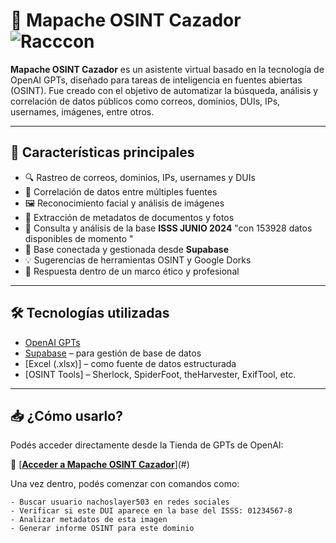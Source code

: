 
# 🦝 Mapache OSINT Cazador ![Racccon](https://github.com/user-attachments/assets/3e0274bc-7aef-4819-9160-45ffc7ebff46)


**Mapache OSINT Cazador** es un asistente virtual basado en la tecnología de OpenAI GPTs, diseñado para tareas de inteligencia en fuentes abiertas (OSINT). Fue creado con el objetivo de automatizar la búsqueda, análisis y correlación de datos públicos como correos, dominios, DUIs, IPs, usernames, imágenes, entre otros.

---



## 🚀 Características principales

- 🔍 Rastreo de correos, dominios, IPs, usernames y DUIs
- 🧠 Correlación de datos entre múltiples fuentes
- 🖼 Reconocimiento facial y análisis de imágenes
- 📁 Extracción de metadatos de documentos y fotos
- 📄 Consulta y análisis de la base **ISSS JUNIO 2024** "con 153928 datos disponibles de momento " 
- 💾 Base conectada y gestionada desde **Supabase**
- 💡 Sugerencias de herramientas OSINT y Google Dorks
- 🔐 Respuesta dentro de un marco ético y profesional

---

## 🛠️ Tecnologías utilizadas

- [OpenAI GPTs](https://platform.openai.com/)
- [Supabase](https://supabase.com/) – para gestión de base de datos
- [Excel (.xlsx)] – como fuente de datos estructurada
- [OSINT Tools] – Sherlock, SpiderFoot, theHarvester, ExifTool, etc.

---

## 📥 ¿Cómo usarlo?

Podés acceder directamente desde la Tienda de GPTs de OpenAI:

🔗 [**[Acceder a Mapache OSINT Cazador](https://chatgpt.com/g/g-67f58d05b96c8191a8c4c3ffde03df2b-raccoon-osint-hunter)**](#) 

Una vez dentro, podés comenzar con comandos como:

```plaintext
- Buscar usuario nachoslayer503 en redes sociales
- Verificar si este DUI aparece en la base del ISSS: 01234567-8
- Analizar metadatos de esta imagen
- Generar informe OSINT para este dominio
